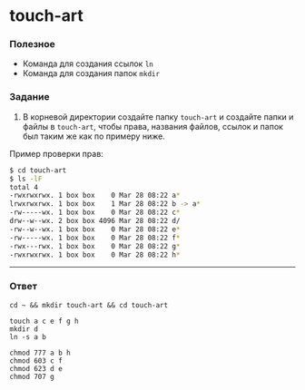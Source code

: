 # touch-art

### Полезное

- Команда для создания ссылок `ln`
- Команда для создания папок `mkdir`

### Задание

1. В корневой директории создайте папку `touch-art` и создайте папки и файлы в `touch-art`, чтобы
   права, названия файлов, ссылок и папок был таким же как по примеру ниже.

Пример проверки прав:

```bash
$ cd touch-art
$ ls -lF
total 4
-rwxrwxrwx. 1 box box    0 Mar 28 08:22 a*
lrwxrwxrwx. 1 box box    1 Mar 28 08:22 b -> a*
-rw-----wx. 1 box box    0 Mar 28 08:22 c*
drw--w--wx. 2 box box 4096 Mar 28 08:22 d/
-rw--w--wx. 1 box box    0 Mar 28 08:22 e*
-rw-----wx. 1 box box    0 Mar 28 08:22 f*
-rwx---rwx. 1 box box    0 Mar 28 08:22 g*
-rwxrwxrwx. 1 box box    0 Mar 28 08:22 h*
```

---

### Ответ

```
cd ~ && mkdir touch-art && cd touch-art

touch a c e f g h 
mkdir d 
ln -s a b

chmod 777 a b h
chmod 603 c f
chmod 623 d e 
chmod 707 g
```